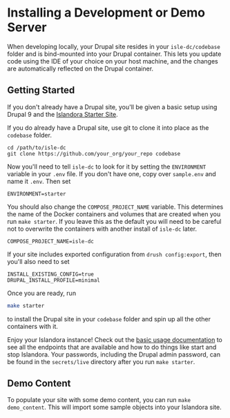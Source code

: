 # Installing a Development or Demo Server

When developing locally, your Drupal site resides in your `isle-dc/codebase` folder and is bind-mounted into your
Drupal container.  This lets you update code using the IDE of your choice on your host machine, and the
changes are automatically reflected on the Drupal container.

## Getting Started

If you don't already have a Drupal site, you'll be given a basic setup using Drupal 9 and the
[Islandora Starter Site](https://github.com/Islandora-Devops/islandora-starter-site).

If you do already have a Drupal site, use git to clone it into place as the `codebase` folder.

```
cd /path/to/isle-dc
git clone https://github.com/your_org/your_repo codebase
```

Now you'll need to tell `isle-dc` to look for it by setting the `ENVIRONMENT` variable in
your `.env` file. If you don't have one, copy over `sample.env` and name it `.env`. Then
set

```
ENVIRONMENT=starter
```

You should also change the `COMPOSE_PROJECT_NAME` variable. This determines the name of the
Docker containers and volumes that are created when you run `make starter`. If you leave this as the default
you will need to be careful not to overwrite the containers with another install of `isle-dc`
later.
```
COMPOSE_PROJECT_NAME=isle-dc
```

If your site includes exported configuration from `drush config:export`, then you'll also
need to set

```
INSTALL_EXISTING_CONFIG=true
DRUPAL_INSTALL_PROFILE=minimal
```

Once you are ready, run

```bash
make starter
```

to install the Drupal site in your `codebase` folder and spin up all the other containers with it.

Enjoy your Islandora instance!  Check out the [basic usage documentation](../docker-basic-usage) to see
all the endpoints that are available and how to do things like start and stop Islandora. Your passwords,
including the Drupal admin password, can be found in the `secrets/live` directory after you run `make starter`.

## Demo Content

To populate your site with some demo content, you can run `make demo_content`. This will import some sample objects into your Islandora site.
